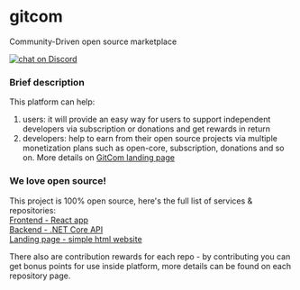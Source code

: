 # gitcom
Community-Driven open source marketplace

<a href="https://discord.gg/gRxPXPn">
  <img src="https://img.shields.io/discord/658128774679756820?logo=discord" alt="chat on Discord">
</a>

### Brief description
This platform can help:
1. users: it will provide an easy way for users to support independent developers via subscription or donations and get rewards in return
2. developers: help to earn from their open source projects via multiple monetization plans such as open-core, subscription, donations and so on.
More details on [GitCom landing page](https://start.gitcom.org)

### We love open source!
This project is 100% open source, here's the full list of services & repositories:  
[Frontend - React app](https://github.com/gitcomteam/gitcom-front)  
[Backend - .NET Core API](https://github.com/gitcomteam/gitcom-api)  
[Landing page - simple html website](https://github.com/gitcomteam/gitcom-landing)  

There also are contribution rewards for each repo - by contributing you can get bonus points for use inside platform, more details can be found on each repository page.
